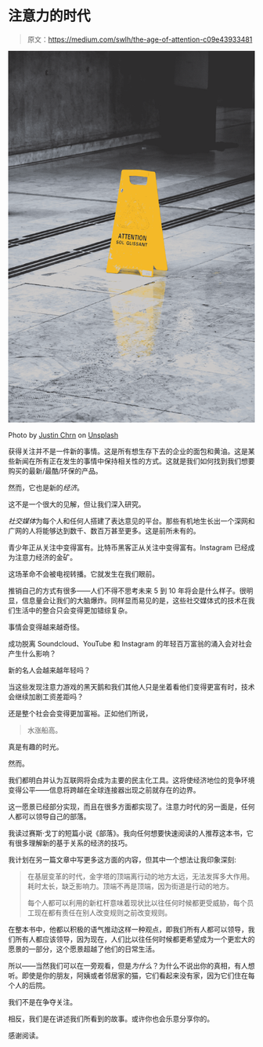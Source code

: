 # 注意力的时代

> 原文：<https://medium.com/swlh/the-age-of-attention-c09e43933481>

![](img/9eece73433c1181184322eaeaf362348.png)

Photo by [Justin Chrn](https://unsplash.com/photos/yRcq80gAQgo?utm_source=unsplash&utm_medium=referral&utm_content=creditCopyText) on [Unsplash](https://unsplash.com/search/photos/attention?utm_source=unsplash&utm_medium=referral&utm_content=creditCopyText)

获得关注并不是一件新的事情。这是所有想生存下去的企业的面包和黄油。这是某些新闻在所有正在发生的事情中保持相关性的方式。这就是我们如何找到我们想要购买的最新/最酷/环保的产品。

然而，它也是新的*经济*。

这不是一个很大的见解，但让我们深入研究。

*社交媒体*为每个人和任何人搭建了表达意见的平台。那些有机地生长出一个深网和广网的人将能够达到数千、数百万甚至更多。这是前所未有的。

青少年正从关注中变得富有。比特币黑客正从关注中变得富有。Instagram 已经成为注意力经济的金矿。

这场革命不会被电视转播。它就发生在我们眼前。

推销自己的方式有很多——人们不得不思考未来 5 到 10 年将会是什么样子。很明显，信息量会让我们的大脑爆炸。同样显而易见的是，这些社交媒体式的技术在我们生活中的整合只会变得更加错综复杂。

事情会变得越来越奇怪。

成功脱离 Soundcloud、YouTube 和 Instagram 的年轻百万富翁的涌入会对社会产生什么影响？

新的名人会越来越年轻吗？

当这些发现注意力游戏的黑天鹅和我们其他人只是坐着看他们变得更富有时，技术会继续加剧工资差距吗？

还是整个社会会变得更加富裕。正如他们所说，

> 水涨船高。

真是有趣的时光。

然而。

我们都明白并认为互联网将会成为主要的民主化工具。这将使经济地位的竞争环境变得公平——信息将跨越在全球连接器出现之前就存在的边界。

这一愿景已经部分实现，而且在很多方面都实现了。注意力时代的另一面是，任何人都可以领导自己的部落。

我读过赛斯·戈丁的短篇小说《部落》。我向任何想要快速阅读的人推荐这本书，它有很多理解新的基于关系的经济的技巧。

我计划在另一篇文章中写更多这方面的内容，但其中一个想法让我印象深刻:

> 在基层变革的时代，金字塔的顶端离行动的地方太远，无法发挥多大作用。耗时太长，缺乏影响力。顶端不再是顶端，因为街道是行动的地方。
> 
> 每个人都可以利用的新杠杆意味着现状比以往任何时候都更受威胁，每个员工现在都有责任在别人改变规则之前改变规则。

在整本书中，他都以积极的语气推动这样一种观点，即我们所有人都可以领导，我们所有人都应该领导，因为现在，人们比以往任何时候都更希望成为一个更宏大的愿景的一部分，这个愿景超越了他们的日常生活。

所以——当然我们可以在一旁观看，但是*为什么*？为什么不说出你的真相，有人想听。即使是你的朋友，阿姨或者邻居家的猫，它们看起来没有家，因为它们住在每个人的后院。

我们不是在争夺关注。

相反，我们是在讲述我们所看到的故事。或许你也会乐意分享你的。

感谢阅读。
